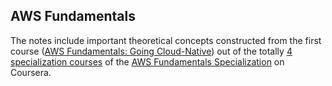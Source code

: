 ## AWS Fundamentals

The notes include important theoretical concepts constructed from the first course ([AWS Fundamentals: Going Cloud-Native](https://www.coursera.org/learn/aws-fundamentals-going-cloud-native)) out of the totally [4 specialization courses](https://www.coursera.org/specializations/aws-fundamentals#courses) of the [AWS Fundamentals Specialization](https://www.coursera.org/specializations/aws-fundamentals) on Coursera.